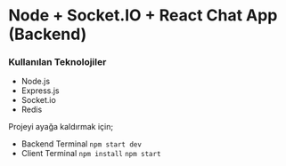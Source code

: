 # Node + Socket.IO + React Chat App (Backend)

### Kullanılan Teknolojiler

- Node.js
- Express.js
- Socket.io
- Redis

Projeyi ayağa kaldırmak için;

- Backend Terminal
    ```npm start dev```
- Client Terminal
    ```npm install```
    ```npm start```